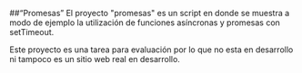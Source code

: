 ##“Promesas”
El proyecto "promesas" es un script en donde se muestra a modo de ejemplo la utilización de funciones asíncronas y promesas con setTimeout.

Este proyecto es una tarea para evaluación por lo que no esta en desarrollo ni tampoco es un sitio web real en desarrollo.